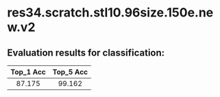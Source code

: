 # res34.scratch.stl10.96size.150e.new.v2  

## Evaluation results for classification:  

|  Top_1 Acc  |  Top_5 Acc  |  
|:-----------:|:-----------:|  
|   87.175    |   99.162    |
